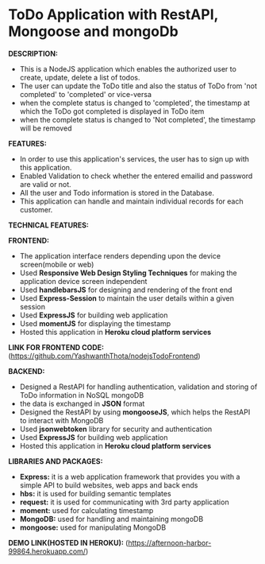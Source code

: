 # ToDo Application with RestAPI, Mongoose and mongoDb

**DESCRIPTION:** 
  - This is a NodeJS application which enables the authorized user to create, update, delete a list of todos.
  - The user can update the ToDo title and also the status of ToDo from 'not completed' to 'completed' or vice-versa
  - when the complete status is changed to 'completed', the timestamp at which the ToDo got completed is displayed in ToDo item
  - when the complete status is changed to 'Not completed', the timestamp will be removed
  
**FEATURES:**
  - In order to use this application's services, the user has to sign up with this application.
  - Enabled Validation to check whether the entered emailid and password are valid or not.
  - All the user and Todo information is stored in the Database.
  - This application can handle and maintain individual records for each customer.

**TECHNICAL FEATURES:**

**FRONTEND:**
   - The application interface renders depending upon the device screen(mobile or web)
   - Used **Responsive Web Design Styling Techniques** for making the application device screen independent 
   - Used **handlebarsJS** for designing and rendering of the front end
   - Used **Express-Session** to maintain the user details within a given session
   - Used **ExpressJS** for building web application
   - Used **momentJS** for displaying the timestamp
   - Hosted this application in **Heroku cloud platform services**

**LINK FOR FRONTEND CODE:**(https://github.com/YashwanthThota/nodejsTodoFrontend)

**BACKEND:**
   - Designed a RestAPI for handling authentication, validation and storing of ToDo information in NoSQL mongoDB
   - the data is exchanged in **JSON** format
   - Designed the RestAPI by using **mongooseJS**, which helps the RestAPI to interact with MongoDB
   - Used **jsonwebtoken** library for security and authentication
   - Used **ExpressJS** for building web application
   - Hosted this application in **Heroku cloud platform services**
 
**LIBRARIES AND PACKAGES:**
 - **Express:** it is a web application framework that provides you with a simple API to build websites, web apps and back ends
 - **hbs:** it is used for building semantic templates
 - **request:** it is used for communicating with 3rd party application
 - **moment:** used for calculating timestamp
 - **MongoDB:** used for handling and maintaining mongoDB
 - **mongoose:** used for manipulating MongoDB
 
**DEMO LINK(HOSTED IN HEROKU):**
 (https://afternoon-harbor-99864.herokuapp.com/)
